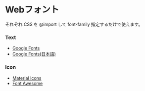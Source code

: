 # Webフォント

それぞれ CSS を @import して font-family 指定するだけで使えます。

### Text

* [Google Fonts](https://fonts.google.com/)
* [Google Fonts\(日本語\)](https://googlefonts.github.io/japanese/)

### Icon

* [Material Icons](https://material.io/icons/)
* [Font Awesome](https://fontawesome.com/)


